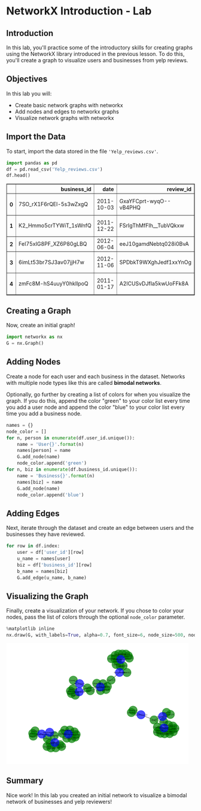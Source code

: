
# NetworkX Introduction - Lab

## Introduction

In this lab, you'll practice some of the introductory skills for creating graphs using the NetworkX library introduced in the previous lesson. To do this, you'll create a graph to visualize users and businesses from yelp reviews. 

## Objectives

In this lab you will: 

- Create basic network graphs with networkx 
- Add nodes and edges to networkx graphs 
- Visualize network graphs with networkx 

## Import the Data

To start, import the data stored in the file `'Yelp_reviews.csv'`. 


```python
import pandas as pd
df = pd.read_csv('Yelp_reviews.csv')
df.head()
```




<div>
<style scoped>
    .dataframe tbody tr th:only-of-type {
        vertical-align: middle;
    }

    .dataframe tbody tr th {
        vertical-align: top;
    }

    .dataframe thead th {
        text-align: right;
    }
</style>
<table border="1" class="dataframe">
  <thead>
    <tr style="text-align: right;">
      <th></th>
      <th>business_id</th>
      <th>date</th>
      <th>review_id</th>
      <th>stars</th>
      <th>text</th>
      <th>type</th>
      <th>user_id</th>
      <th>cool</th>
      <th>useful</th>
      <th>funny</th>
    </tr>
  </thead>
  <tbody>
    <tr>
      <th>0</th>
      <td>7SO_rX1F6rQEl-5s3wZxgQ</td>
      <td>2011-10-03</td>
      <td>GxaYFCprt-wyqO--vB4PHQ</td>
      <td>4</td>
      <td>After my last review, somewhat scathing regard...</td>
      <td>review</td>
      <td>J3I2NClEbD1Xr8lOdjxlqQ</td>
      <td>1</td>
      <td>2</td>
      <td>1</td>
    </tr>
    <tr>
      <th>1</th>
      <td>K2_Hmmo5crTYWiT_1sWnfQ</td>
      <td>2011-12-22</td>
      <td>FSrIgThMfFIh__TubVQkxw</td>
      <td>3</td>
      <td>Ok, so I'm catching up on past-due reviews.  F...</td>
      <td>review</td>
      <td>J3I2NClEbD1Xr8lOdjxlqQ</td>
      <td>0</td>
      <td>0</td>
      <td>0</td>
    </tr>
    <tr>
      <th>2</th>
      <td>FeI75xIG8PF_XZ6P80gLBQ</td>
      <td>2012-06-04</td>
      <td>eeJ10gamdNebtq028i0BvA</td>
      <td>3</td>
      <td>I want to like Turf, but the food is just okay...</td>
      <td>review</td>
      <td>64YY0h0ZAR2nbzxbx0IwJg</td>
      <td>2</td>
      <td>1</td>
      <td>0</td>
    </tr>
    <tr>
      <th>3</th>
      <td>6imLt53br7SJ3av07jjH7w</td>
      <td>2012-11-06</td>
      <td>SPDbkT9WXghJedf1xxYnOg</td>
      <td>5</td>
      <td>It's the place to be. \n\nI went before headin...</td>
      <td>review</td>
      <td>Ypz7hxOCnrg8Y8vxHJU-sQ</td>
      <td>0</td>
      <td>0</td>
      <td>0</td>
    </tr>
    <tr>
      <th>4</th>
      <td>zmFc8M-hS4uuyY0hklIpoQ</td>
      <td>2011-01-17</td>
      <td>A2lCUSvDJfIa5kwUoFFk8A</td>
      <td>4</td>
      <td>A definite favorite in the neighborhood.\n\nTh...</td>
      <td>review</td>
      <td>nDBly08j5URmrHQ2JCbyiw</td>
      <td>2</td>
      <td>3</td>
      <td>2</td>
    </tr>
  </tbody>
</table>
</div>



## Creating a Graph

Now, create an initial graph!


```python
import networkx as nx
G = nx.Graph()
```

## Adding Nodes 

Create a node for each user and each business in the dataset. Networks with multiple node types like this are called **bimodal networks**.

Optionally, go further by creating a list of colors for when you visualize the graph. If you do this, append the color "green" to your color list every time you add a user node and append the color "blue" to your color list every time you add a business node.


```python
names = {}
node_color = []
for n, person in enumerate(df.user_id.unique()):
    name = 'User{}'.format(n)
    names[person] = name
    G.add_node(name)
    node_color.append('green')
for n, biz in enumerate(df.business_id.unique()):
    name = 'Business{}'.format(n)
    names[biz] = name
    G.add_node(name)
    node_color.append('blue')  
```

## Adding Edges

Next, iterate through the dataset and create an edge between users and the businesses they have reviewed.


```python
for row in df.index:
    user = df['user_id'][row]
    u_name = names[user]
    biz = df['business_id'][row]
    b_name = names[biz]
    G.add_edge(u_name, b_name)
```

## Visualizing the Graph

Finally, create a visualization of your network. If you chose to color your nodes, pass the list of colors through the optional `node_color` parameter.


```python
%matplotlib inline
nx.draw(G, with_labels=True, alpha=0.7, font_size=6, node_size=500, node_color=node_color)
```


![png](index_files/index_9_0.png)


## Summary

Nice work! In this lab you created an initial network to visualize a bimodal network of businesses and yelp reviewers!
